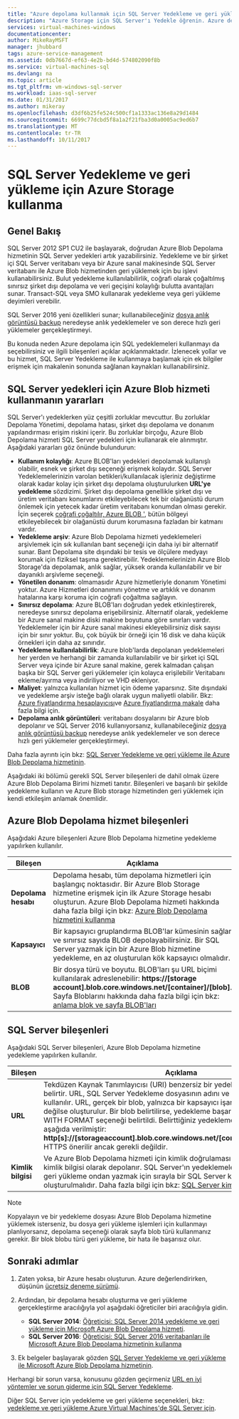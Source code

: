 ```yaml
---
title: "Azure depolama kullanmak için SQL Server Yedekleme ve geri yükleme | Microsoft Docs"
description: "Azure Storage için SQL Server'ı Yedekle öğrenin. Azure depolama birimine SQL veritabanlarını yedekleme yararlarını açıklar."
services: virtual-machines-windows
documentationcenter: 
author: MikeRayMSFT
manager: jhubbard
tags: azure-service-management
ms.assetid: 0db7667d-ef63-4e2b-bd4d-574802090f8b
ms.service: virtual-machines-sql
ms.devlang: na
ms.topic: article
ms.tgt_pltfrm: vm-windows-sql-server
ms.workload: iaas-sql-server
ms.date: 01/31/2017
ms.author: mikeray
ms.openlocfilehash: d3df6b25fe524c500cf1a1333ac136e8a29d1484
ms.sourcegitcommit: 6699c77dcbd5f8a1a2f21fba3d0a0005ac9ed6b7
ms.translationtype: MT
ms.contentlocale: tr-TR
ms.lasthandoff: 10/11/2017
---
```

# <a name="use-azure-storage-for-sql-server-backup-and-restore"></a>SQL Server Yedekleme ve geri yükleme için Azure Storage kullanma
## <a name="overview"></a>Genel Bakış
SQL Server 2012 SP1 CU2 ile başlayarak, doğrudan Azure Blob Depolama hizmetinin SQL Server yedekleri artık yazabilirsiniz. Yedekleme ve bir şirket içi SQL Server veritabanı veya bir Azure sanal makinesinde SQL Server veritabanı ile Azure Blob hizmetinden geri yüklemek için bu işlevi kullanabilirsiniz. Bulut yedekleme kullanılabilirlik, coğrafi olarak çoğaltılmış sınırsız şirket dışı depolama ve veri geçişini kolaylığı bulutta avantajları sunar. Transact-SQL veya SMO kullanarak yedekleme veya geri yükleme deyimleri verebilir.

SQL Server 2016 yeni özellikleri sunar; kullanabileceğiniz [dosya anlık görüntüsü backup](http://msdn.microsoft.com/library/mt169363.aspx) neredeyse anlık yedeklemeler ve son derece hızlı geri yüklemeler gerçekleştirmeyi.

Bu konuda neden Azure depolama için SQL yedeklemeleri kullanmayı da seçebilirsiniz ve ilgili bileşenleri açıklar açıklanmaktadır. İzlenecek yollar ve bu hizmet, SQL Server Yedekleme ile kullanmaya başlamak için ek bilgiler erişmek için makalenin sonunda sağlanan kaynakları kullanabilirsiniz.

## <a name="benefits-of-using-the-azure-blob-service-for-sql-server-backups"></a>SQL Server yedekleri için Azure Blob hizmeti kullanmanın yararları
SQL Server'ı yedeklerken yüz çeşitli zorluklar mevcuttur. Bu zorluklar Depolama Yönetimi, depolama hatası, şirket dışı depolama ve donanım yapılandırması erişim riskini içerir. Bu zorluklar birçoğu, Azure Blob Depolama hizmeti SQL Server yedekleri için kullanarak ele alınmıştır. Aşağıdaki yararları göz önünde bulundurun:

* **Kullanım kolaylığı**: Azure BLOB'ları yedekleri depolamak kullanışlı olabilir, esnek ve şirket dışı seçeneği erişmek kolaydır. SQL Server Yedeklemelerinizin varolan betikleri/kullanılacak işleriniz değiştirme olarak kadar kolay için şirket dışı depolama oluşturulurken **URL'ye yedekleme** sözdizimi. Şirket dışı depolama genellikle şirket dışı ve üretim veritabanı konumlarını etkileyebilecek tek bir olağanüstü durum önlemek için yetecek kadar üretim veritabanı konumdan olması gerekir. İçin seçerek [coğrafi çoğaltılır, Azure BLOB '](../../../storage/common/storage-redundancy.md), bütün bölgeyi etkileyebilecek bir olağanüstü durum korumasına fazladan bir katmanı vardır.
* **Yedekleme arşiv**: Azure Blob Depolama hizmeti yedeklemeleri arşivlemek için sık kullanılan bant seçeneği için daha iyi bir alternatif sunar. Bant Depolama site dışındaki bir tesis ve ölçülere medyayı korumak için fiziksel taşıma gerektirebilir. Yedeklemelerinizin Azure Blob Storage'da depolamak, anlık sağlar, yüksek oranda kullanılabilir ve bir dayanıklı arşivleme seçeneği.
* **Yönetilen donanım**: olmamasıdır Azure hizmetleriyle donanım Yönetimi yoktur. Azure Hizmetleri donanımını yönetme ve artıklık ve donanım hatalarına karşı koruma için coğrafi çoğaltma sağlayın.
* **Sınırsız depolama**: Azure BLOB'ları doğrudan yedek etkinleştirerek, neredeyse sınırsız depolama erişebilirsiniz. Alternatif olarak, yedekleme bir Azure sanal makine diski makine boyutuna göre sınırları vardır. Yedeklemeler için bir Azure sanal makinesi ekleyebilirsiniz disk sayısı için bir sınır yoktur. Bu, çok büyük bir örneği için 16 disk ve daha küçük örnekleri için daha az sınırıdır.
* **Yedekleme kullanılabilirlik**: Azure blob'larda depolanan yedeklemeleri her yerden ve herhangi bir zamanda kullanılabilir ve bir şirket içi SQL Server veya içinde bir Azure sanal makine, gerek kalmadan çalışan başka bir SQL Server geri yüklemeler için kolayca erişilebilir Veritabanı ekleme/ayırma veya indiriliyor ve VHD ekleniyor.
* **Maliyet**: yalnızca kullanılan hizmet için ödeme yaparsınız. Site dışındaki ve yedekleme arşiv isteğe bağlı olarak uygun maliyetli olabilir. Bkz: [Azure fiyatlandırma hesaplayıcısı](http://go.microsoft.com/fwlink/?LinkId=277060 "fiyatlandırma hesaplayıcısı")ve [Azure fiyatlandırma makale](http://go.microsoft.com/fwlink/?LinkId=277059 "fiyatlandırma makale") daha fazla bilgi için.
* **Depolama anlık görüntüleri**: veritabanı dosyalarını bir Azure blob depolanır ve SQL Server 2016 kullanıyorsanız, kullanabileceğiniz [dosya anlık görüntüsü backup](http://msdn.microsoft.com/library/mt169363.aspx) neredeyse anlık yedeklemeler ve son derece hızlı geri yüklemeler gerçekleştirmeyi.

Daha fazla ayrıntı için bkz: [SQL Server Yedekleme ve geri yükleme ile Azure Blob Depolama hizmetinin](http://go.microsoft.com/fwlink/?LinkId=271617).

Aşağıdaki iki bölümü gerekli SQL Server bileşenleri de dahil olmak üzere Azure Blob Depolama Birimi hizmeti tanıtır. Bileşenleri ve başarılı bir şekilde yedekleme kullanın ve Azure Blob storage hizmetinden geri yüklemek için kendi etkileşim anlamak önemlidir.

## <a name="azure-blob-storage-service-components"></a>Azure Blob Depolama hizmet bileşenleri
Aşağıdaki Azure bileşenleri Azure Blob Depolama hizmetine yedekleme yapılırken kullanılır.

| Bileşen | Açıklama |
| --- | --- |
| **Depolama hesabı** |Depolama hesabı, tüm depolama hizmetleri için başlangıç noktasıdır. Bir Azure Blob Storage hizmetine erişmek için ilk Azure Storage hesabı oluşturun. Azure Blob Depolama hizmeti hakkında daha fazla bilgi için bkz: [Azure Blob Depolama hizmetini kullanma](https://azure.microsoft.com/develop/net/how-to-guides/blob-storage/) |
| **Kapsayıcı** |Bir kapsayıcı gruplandırma BLOB'lar kümesinin sağlar ve sınırsız sayıda BLOB depolayabilirsiniz. Bir SQL Server yazmak için bir Azure Blob hizmetine yedekleme, en az oluşturulan kök kapsayıcı olmalıdır. |
| **BLOB** |Bir dosya türü ve boyutu. BLOB'ları şu URL biçimi kullanılarak adreslenebilir: **https://[storage account].blob.core.windows.net/[container]/[blob]**. Sayfa Bloblarını hakkında daha fazla bilgi için bkz: [anlama blok ve sayfa BLOB'ları](http://msdn.microsoft.com/library/azure/ee691964.aspx) |

## <a name="sql-server-components"></a>SQL Server bileşenleri
Aşağıdaki SQL Server bileşenleri, Azure Blob Depolama hizmetine yedekleme yapılırken kullanılır.

| Bileşen | Açıklama |
| --- | --- |
| **URL** |Tekdüzen Kaynak Tanımlayıcısı (URI) benzersiz bir yedekleme dosyası için bir URL belirtir. URL, SQL Server Yedekleme dosyasının adını ve konumunu sağlamak için kullanılır. URL, gerçek bir blob, yalnızca bir kapsayıcı işaret etmelidir. Blob mevcut değilse oluşturulur. Bir blob belirtilirse, yedekleme başarısız olursa, sürece > WITH FORMAT seçeneği belirtildi. Belirttiğiniz yedekleme komutta URL örneği aşağıda verilmiştir: **http[s]://[storageaccount].blob.core.windows.net/[container]/[FILENAME.bak]**. HTTPS önerilir ancak gerekli değildir. |
| **Kimlik bilgisi** |Ve Azure Blob Depolama hizmeti için kimlik doğrulaması için gereken bilgiler bir kimlik bilgisi olarak depolanır.  SQL Server'ın yedeklemeler için bir Azure Blob veya geri yükleme ondan yazmak için sırayla bir SQL Server kimlik bilgisi oluşturulmalıdır. Daha fazla bilgi için bkz: [SQL Server kimlik bilgisi](https://msdn.microsoft.com/library/ms189522.aspx). |

> [!NOTE]
> Kopyalayın ve bir yedekleme dosyası Azure Blob Depolama hizmetine yüklemek isterseniz, bu dosya geri yükleme işlemleri için kullanmayı planlıyorsanız, depolama seçeneği olarak sayfa blob türü kullanmanız gerekir. Bir blok blobu türü geri yükleme, bir hata ile başarısız olur.
> 
> 

## <a name="next-steps"></a>Sonraki adımlar
1. Zaten yoksa, bir Azure hesabı oluşturun. Azure değerlendirirken, düşünün [ücretsiz deneme sürümü](https://azure.microsoft.com/free/).
2. Ardından, bir depolama hesabı oluşturma ve geri yükleme gerçekleştirme aracılığıyla yol aşağıdaki öğreticiler biri aracılığıyla gidin.
   
   * **SQL Server 2014**: [Öğreticisi: SQL Server 2014 yedekleme ve geri yükleme için Microsoft Azure Blob Depolama hizmeti](https://msdn.microsoft.com/library/jj720558\(v=sql.120\).aspx).
   * **SQL Server 2016**: [Öğreticisi: SQL Server 2016 veritabanları ile Microsoft Azure Blob Depolama hizmetinin kullanma](https://msdn.microsoft.com/library/dn466438.aspx)
3. Ek belgeler başlayarak gözden [SQL Server Yedekleme ve geri yükleme ile Microsoft Azure Blob Depolama hizmetinin](https://msdn.microsoft.com/library/jj919148.aspx).

Herhangi bir sorun varsa, konusunu gözden geçirmeniz [URL en iyi yöntemler ve sorun giderme için SQL Server Yedekleme](https://msdn.microsoft.com/library/jj919149.aspx).

Diğer SQL Server için yedekleme ve geri yükleme seçenekleri, bkz: [yedekleme ve geri yükleme Azure Virtual Machines'de SQL Server için](virtual-machines-windows-sql-backup-recovery.md).

